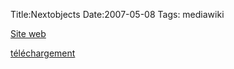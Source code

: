 Title:Nextobjects
Date:2007-05-08
Tags:  mediawiki

[Site web](http://nextobjects.sourceforge.net/index.html)

[téléchargement](http://sourceforge.net/projects/nextobjects)

